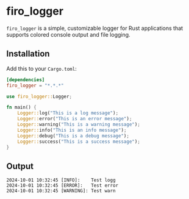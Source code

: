# firo_logger

`firo_logger` is a simple, customizable logger for Rust applications that supports colored console output and file logging.

## Installation

Add this to your `Cargo.toml`:

```toml
[dependencies]
firo_logger = "*.*.*"
```

```rust
use firo_logger::Logger;

fn main() {
    Logger::log("This is a log message");
    Logger::error("This is an error message");
    Logger::warning("This is a warning message");
    Logger::info("This is an info message");
    Logger::debug("This is a debug message");
    Logger::success("This is a success message");
}
```
## Output
```
2024-10-01 10:32:45 [INFO]:    Test logg
2024-10-01 10:32:45 [ERROR]:   Test error
2024-10-01 10:32:45 [WARNING]: Test warn
```
